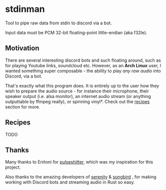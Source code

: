 # stdinman

Tool to pipe raw data from stdin to discord via a bot.

Input data must be PCM 32-bit floating-point little-endian (aka f32le).

## Motivation

There are several interesting discord bots and such floating around, such as for playing Youtube links, soundcloud etc. However, as an **Arch Linux** user, I wanted something super composable - the ability to play _any raw audio_ into Discord, via a bot.

That's exactly what this program does. It is entirely up to the user how they wish to prepare the audio source - for instance their microphone, their speaker output (i.e. alsa monitor), an internet audio stream (or anything outputtable by ffmpeg really), or spinning vinyl*. Check out the [recipes](#recipes) section for more.

## Recipes

TODO

## Thanks

Many thanks to Enitoni for [pulseshitter](https://github.com/Enitoni/pulseshitter), which was my inspiration for this project.

Also thanks to the amazing developers of [serenity](https://github.com/serenity-rs/serenity/) & [songbird](https://github.com/serenity-rs/songbird/) , for making working with Discord bots and streaming audio in Rust so easy.
